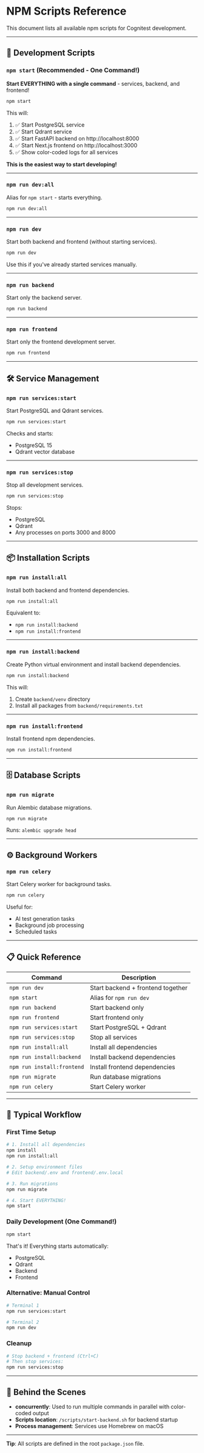 # NPM Scripts Reference

This document lists all available npm scripts for Cognitest development.

---

## 🚀 Development Scripts

### `npm start` (Recommended - One Command!)
**Start EVERYTHING with a single command** - services, backend, and frontend!

```bash
npm start
```

This will:
1. ✅ Start PostgreSQL service
2. ✅ Start Qdrant service
3. ✅ Start FastAPI backend on http://localhost:8000
4. ✅ Start Next.js frontend on http://localhost:3000
5. ✅ Show color-coded logs for all services

**This is the easiest way to start developing!**

---

### `npm run dev:all`
Alias for `npm start` - starts everything.

```bash
npm run dev:all
```

---

### `npm run dev`
Start both backend and frontend (without starting services).

```bash
npm run dev
```

Use this if you've already started services manually.

---

### `npm run backend`
Start only the backend server.

```bash
npm run backend
```

---

### `npm run frontend`
Start only the frontend development server.

```bash
npm run frontend
```

---

## 🛠️ Service Management

### `npm run services:start`
Start PostgreSQL and Qdrant services.

```bash
npm run services:start
```

Checks and starts:
- PostgreSQL 15
- Qdrant vector database

---

### `npm run services:stop`
Stop all development services.

```bash
npm run services:stop
```

Stops:
- PostgreSQL
- Qdrant
- Any processes on ports 3000 and 8000

---

## 📦 Installation Scripts

### `npm run install:all`
Install both backend and frontend dependencies.

```bash
npm run install:all
```

Equivalent to:
- `npm run install:backend`
- `npm run install:frontend`

---

### `npm run install:backend`
Create Python virtual environment and install backend dependencies.

```bash
npm run install:backend
```

This will:
1. Create `backend/venv` directory
2. Install all packages from `backend/requirements.txt`

---

### `npm run install:frontend`
Install frontend npm dependencies.

```bash
npm run install:frontend
```

---

## 🗄️ Database Scripts

### `npm run migrate`
Run Alembic database migrations.

```bash
npm run migrate
```

Runs: `alembic upgrade head`

---

## ⚙️ Background Workers

### `npm run celery`
Start Celery worker for background tasks.

```bash
npm run celery
```

Useful for:
- AI test generation tasks
- Background job processing
- Scheduled tasks

---

## 📋 Quick Reference

| Command | Description |
|---------|-------------|
| `npm run dev` | Start backend + frontend together |
| `npm start` | Alias for `npm run dev` |
| `npm run backend` | Start backend only |
| `npm run frontend` | Start frontend only |
| `npm run services:start` | Start PostgreSQL + Qdrant |
| `npm run services:stop` | Stop all services |
| `npm run install:all` | Install all dependencies |
| `npm run install:backend` | Install backend dependencies |
| `npm run install:frontend` | Install frontend dependencies |
| `npm run migrate` | Run database migrations |
| `npm run celery` | Start Celery worker |

---

## 🎯 Typical Workflow

### First Time Setup
```bash
# 1. Install all dependencies
npm install
npm run install:all

# 2. Setup environment files
# Edit backend/.env and frontend/.env.local

# 3. Run migrations
npm run migrate

# 4. Start EVERYTHING!
npm start
```

### Daily Development (One Command!)
```bash
npm start
```

That's it! Everything starts automatically:
- PostgreSQL
- Qdrant
- Backend
- Frontend

### Alternative: Manual Control
```bash
# Terminal 1
npm run services:start

# Terminal 2
npm run dev
```

### Cleanup
```bash
# Stop backend + frontend (Ctrl+C)
# Then stop services:
npm run services:stop
```

---

## 🔧 Behind the Scenes

- **concurrently**: Used to run multiple commands in parallel with color-coded output
- **Scripts location**: `/scripts/start-backend.sh` for backend startup
- **Process management**: Services use Homebrew on macOS

---

**Tip**: All scripts are defined in the root `package.json` file.
